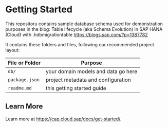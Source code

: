 # Getting Started

This repositoru contains sample database schema used for demonstration purposes in the blog:
Table lifecycle (aka Schema Evolution) in SAP HANA (Cloud) with .hdbmigrationtable
https://blogs.sap.com/?p=1387782

It contains these folders and files, following our recommended project layout:

File or Folder | Purpose
---------|----------
`db/` | your domain models and data go here
`package.json` | project metadata and configuration
`readme.md` | this getting started guide

## Learn More
Learn more at https://cap.cloud.sap/docs/get-started/.
